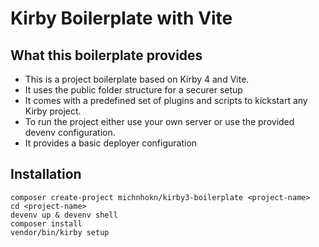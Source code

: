 # Kirby Boilerplate with Vite

## What this boilerplate provides

* This is a project boilerplate based on Kirby 4 and Vite.
* It uses the public folder structure for a securer setup
* It comes with a predefined set of plugins and scripts to kickstart any Kirby project.
* To run the project either use your own server or use the provided devenv configuration.
* It provides a basic deployer configuration

## Installation

```
composer create-project michnhokn/kirby3-boilerplate <project-name>
cd <project-name>
devenv up & devenv shell
composer install
vendor/bin/kirby setup
```